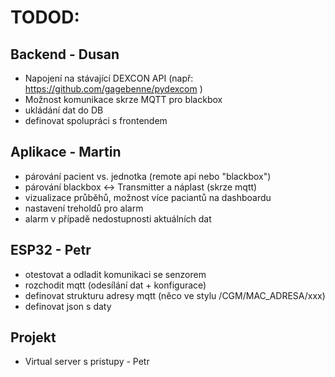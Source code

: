 # TODOD:

## Backend - Dusan
- Napojení na stávající DEXCON API (např: https://github.com/gagebenne/pydexcom )
- Možnost komunikace skrze MQTT pro blackbox
- ukládání dat do DB
- definovat spolupráci s frontendem

## Aplikace - Martin
- párování pacient vs. jednotka (remote api nebo "blackbox")
- párování blackbox <-> Transmitter a náplast (skrze mqtt)
- vizualizace průběhů, možnost více paciantů na dashboardu
- nastavení treholdů pro alarm
- alarm v případě nedostupnosti aktuálních dat

## ESP32 - Petr
- otestovat a odladit komunikaci se senzorem
- rozchodit mqtt (odesílání dat + konfigurace)
- definovat strukturu adresy mqtt (něco ve stylu /CGM/MAC_ADRESA/xxx)
- definovat json s daty


## Projekt
- Virtual server s pristupy - Petr 